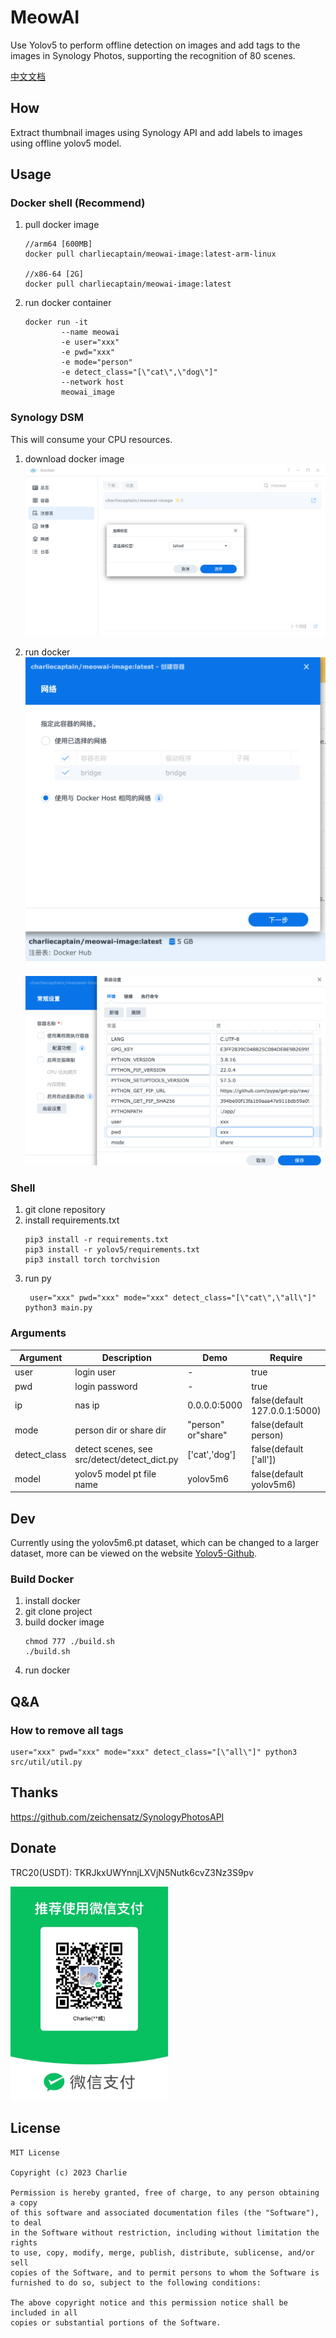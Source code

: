 # MeowAI

Use Yolov5 to perform offline detection on images and add tags to the images in Synology Photos, supporting the recognition of 80 scenes.

[中文文档](./README-CN.md)

## How

Extract thumbnail images using Synology API and add labels to images using offline yolov5 model.

## Usage

### Docker shell (Recommend)

1. pull docker image
    ```
    //arm64 [600MB]
    docker pull charliecaptain/meowai-image:latest-arm-linux

    //x86-64 [2G]
    docker pull charliecaptain/meowai-image:latest
    ```

2. run docker container

    ```shell
    docker run -it 
            --name meowai 
            -e user="xxx" 
            -e pwd="xxx" 
            -e mode="person" 
            -e detect_class="[\"cat\",\"dog\"]"
            --network host 
            meowai_image
    ```

### Synology DSM

This will consume your CPU resources.

1. download docker image
   ![picture 1](images/1679625127031.png)

2. run docker
   ![picture 2](images/1679625615970.png)

   ![picture 3](images/1679625687135.png)


### Shell

1. git clone repository
2. install requirements.txt
    ```
   pip3 install -r requirements.txt
   pip3 install -r yolov5/requirements.txt
   pip3 install torch torchvision
   ```
3. run py
   ```
    user="xxx" pwd="xxx" mode="xxx" detect_class="[\"cat\",\"all\"]" python3 main.py
    ```



### Arguments

| Argument     | Description                                  | Demo               | Require                       |
| ------------ | -------------------------------------------- | ------------------ | ----------------------------- |
| user         | login user                                   | -                  | true                          |
| pwd          | login password                               | -                  | true                          |
| ip           | nas ip                                       | 0.0.0.0:5000       | false(default 127.0.0.1:5000) |
| mode         | person dir or share dir                      | "person" or"share" | false(default person)         |
| detect_class | detect scenes, see src/detect/detect_dict.py | ['cat','dog']      | false(default ['all'])        |
| model        | yolov5 model pt file name                    | yolov5m6            | false(default yolov5m6)        |


## Dev

Currently using the yolov5m6.pt dataset, which can be changed to a larger dataset, more can be viewed on the
website [Yolov5-Github](https://github.com/ultralytics/yolov5).

### Build Docker

1. install docker
2. git clone project
3. build docker image
    ```
    chmod 777 ./build.sh
    ./build.sh
    ```
4. run docker

## Q&A

### How to remove all tags
```shell
user="xxx" pwd="xxx" mode="xxx" detect_class="[\"all\"]" python3 src/util/util.py
```

## Thanks

https://github.com/zeichensatz/SynologyPhotosAPI

## Donate

TRC20(USDT): TKRJkxUWYnnjLXVjN5Nutk6cvZ3Nz3S9pv

<img src="images/1679625687777.JPG" width="50%" />

## License

```
MIT License

Copyright (c) 2023 Charlie

Permission is hereby granted, free of charge, to any person obtaining a copy
of this software and associated documentation files (the "Software"), to deal
in the Software without restriction, including without limitation the rights
to use, copy, modify, merge, publish, distribute, sublicense, and/or sell
copies of the Software, and to permit persons to whom the Software is
furnished to do so, subject to the following conditions:

The above copyright notice and this permission notice shall be included in all
copies or substantial portions of the Software.
```